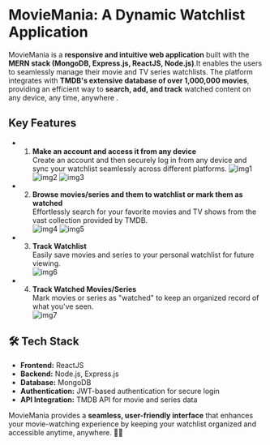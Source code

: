 # MovieMania: A Dynamic Watchlist Application  

MovieMania is a **responsive and intuitive web application** built with the **MERN stack (MongoDB, Express.js, ReactJS, Node.js)**.It enables the users to seamlessly manage their movie and TV series watchlists. The platform integrates with **TMDB's extensive database of over 1,000,000 movies**, providing an efficient way to **search, add, and track** watched content on any device, any time, anywhere .  

##  Key Features  
- 1) **Make an account and access it from any device**  
  Create an account and then securely log in from any device and sync your watchlist seamlessly across different platforms.
![img1](https://github.com/VaibhavMurarka/TheMovieMania/blob/main/public/img1.png)
![img2](https://github.com/VaibhavMurarka/TheMovieMania/blob/main/public/img2.png)
![img3](https://github.com/VaibhavMurarka/TheMovieMania/blob/main/public/img3.png)

- 2) **Browse movies/series and them to watchlist or mark them as watched**  
  Effortlessly search for your favorite movies and TV shows from the vast collection provided by TMDB.  
![img4](https://github.com/VaibhavMurarka/TheMovieMania/blob/main/public/img4.png)
![img5](https://github.com/VaibhavMurarka/TheMovieMania/blob/main/public/img5.png)

- 3) **Track Watchlist**  
  Easily save movies and series to your personal watchlist for future viewing.  
![img6](https://github.com/VaibhavMurarka/TheMovieMania/blob/main/public/img6.png)

- 4) **Track Watched Movies/Series**  
  Mark movies or series as "watched" to keep an organized record of what you've seen.  
![img7](https://github.com/VaibhavMurarka/TheMovieMania/blob/main/public/img7.png)  

## 🛠 Tech Stack  
- **Frontend:** ReactJS  
- **Backend:** Node.js, Express.js  
- **Database:** MongoDB  
- **Authentication:** JWT-based authentication for secure login  
- **API Integration:** TMDB API for movie and series data  

MovieMania provides a **seamless, user-friendly interface** that enhances your movie-watching experience by keeping your watchlist organized and accessible anytime, anywhere. 🎥✨  

